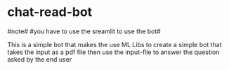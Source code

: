 # chat-read-bot
#note# #you have to use the sreamlit to use the bot#

This is a simple bot that makes the use ML Libs to create a simple bot that takes the input as a pdf file then use the input-file to answer the question asked by the end user 
